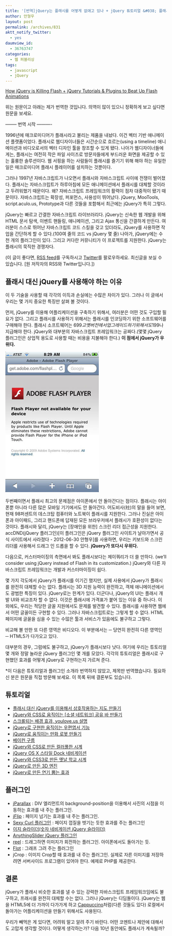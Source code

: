 ```yaml
---
title: '[번역]jQuery는 플래시를 어떻게 없애고 있나 + jQuery 튜토리얼 &#038; 플래시 애니메이션을 대체할 플러그인'
author: 안형우
layout: post
permalink: /archives/831
aktt_notify_twitter:
  - yes
daumview_id:
  - 36763747
categories:
  - 웹 퍼블리싱
tags:
  - javascript
  - jQuery
---
```

<a href="http://aext.net/2010/03/javascript-jquery-killing-flash-tutorial-jquery-plugin/" target="_blank">How jQuery is Killing Flash + jQuery Tutorials & Plugins to Beat Up Flash Animations</a>

위는 원문이고 아래는 제가 번역한 것입니다. 의역이 많이 있으니 정확하게 보고 싶다면 원문을 보세요.

&#8212;&#8212;&#8211; 번역 시작 &#8212;&#8212;&#8212;-

1996년에 매크로미디어가 플래시라고 불리는 제품을 내놨다. 이건 벡터 기반 애니메이션 플랫폼이었다. 플래시로 웹디자이너들은 시간순으로 흐르는(using a timeline) 애니메이션과 비디오로서의 벡터 디자인 툴을 창조할 수 있게 됐다. 나아가 웹디자이너들에게는, 플래시는 여전히 작은 파일 사이즈로 방문자들에게 부드러운 화면을 제공할 수 있는 훌륭한 솔루션이다. 웹 서핑을 하는 사람들이 플래시를 즐기기 위해 해야 하는 유일한 일은 매크로미디어 플래시 플레이어를 설치하는 것뿐이다.

그러나 1997년 자바스크립트가 나오면서 플래시와 자바스크립트 사이에 전쟁이 벌어졌다. 플래시는 자바스크립트가 하루아침에 모든 애니메이션에서 플래시를 대체할 것이라고 두려워했기 때문이다. 왜? 자바스크립트 프레임워크의 활력이 점차 대중적이 됐기 때문이다. 자바스크립트는 확장성, 퍼포먼스, 사용성이 뛰어났다. jQuery, MooTools, script.aculo.us, Prototype과 다른 것들을 포함해서 최근에는 jQuery가 특히 그렇다.

jQuery는 빠르고 간결한 자바스크립트 라이브러리다. jQuery는 신속한 웹 개발을 위해 HTML 문서 탐색, 이벤트 핸들링, 애니메이션, 그리고 Ajax 통신을 간결하게 만든다. 여러분이 스스로 뛰어난 자바스크립트 코드 스킬을 갖고 있더라도, jQuery를 사용하면 작업을 간단하게 할 수 있다.(100여 줄의 코드 vs jQuery 몇 줄) 나아가, jQuery에는 수천 개의 플러그인이 있다. 그리고 커다란 커뮤니티가 이 프로젝트를 지원한다. jQuery는 플래시의 묵직한 경쟁자다.

(이 글이 좋다면, <a href="http://feeds.feedburner.com/aextnet" target="_blank">RSS feed</a>를 구독하시고 <a href="http://twitter.com/aextnet" target="_blank">Twitter</a>를 팔로우하세요. 최신글을 보실 수 있습니다. [원 저작자의 RSS와 Twitter입니다.])

## 플래시 대신 jQuery를 사용해야 하는 이유

이 두 기술을 사용할 때 각각의 이득과 손실에는 수많은 차이가 있다. 그러나 이 글에서 우리는 몇 가지 중요한 특징만 살펴 볼 것이다.

먼저, jQuery를 이용해 어플리케이션을 구축하기 위해서, 여러분은 어떤 것도 구입할 필요가 없다. 그리고 플래시를 사용하기 위해서는 플래시를 인코딩하기 위한 소프트웨어를 구매해야 한다. 플래시 소프트웨어는 699$고 옛 버전에서 업그레이드하기 위해서도 199$나 지급해야 한다. jQuery와 대부분의 자바스크립트 프레임워크는 공짜다.(몇몇 jQuery 플러그인은 상업적 용도로 사용할 때는 비용을 지불해야 한다.) **이 점에서 jQuery가 우위다.**

<img class="aligncenter" src="/uploads/legacy/old-images/1/cfile25.uf.165E1C4C4D4EA95501480A.jpg" alt="" width="292" height="438" />

두번째이면서 플래시 최고의 문제점은 아이폰에서 안 돌아간다는 점이다. 플래시는 아이폰뿐 아니라 다른 많은 모바일 기기에서도 안 돌아간다. 어도비사(社)의 말을 들어 보면, 현재 98퍼센트의 데스크탑 컴퓨터와 노트북이 플래시를 지원한다. 그러나 진실은 아이폰과 아이패드, 그리고 핸드폰에 답재된 모든 브라우저에서 플래시가 호환성이 없다는 것이다. 플래시와 달리, jQuery는 [장애인을 위한] 스크린 리더 접근성을 지원한다. accDND(jQuery 플러그인)[이 플러그인은 jQuery 플러그인 사이트가 날아가면서 공식 사이트에서 사라졌다 - 2012-06-30 안형우]를 사용하면, 우리는 키보드와 스크린 리더를 사용해서 드래그 인 드롭을 할 수 있다. **jQuery가 또다시 우위다.**

다음으로, 커스터마이징의 측면에서 봐도 플래시보다는 제이쿼리가 더 쓸 만하다. (we’ll consider using jQuery instead of Flash in its customization.) jQuery와 다른 자바스크립트 프레임워크는 개발과 커스터마이징이 쉽다.

몇 가지 각도에서 jQuery가 플래시를 이기긴 했지만, 실제 사용에서 jQuery가 플래시를 완전히 대체할 수는 없다. 플래시는 3D 지원 능력이 완전하고, 객체 애니메이션에서도 광범한 특징이 있다. jQuery로는 한계가 있다. 더군다나, jQuery의 UI는 플래시 개발 UI와 비교조차 할 수 없다. 이것은 플래시에 가격표가 붙어 있는 이유 중 하나다. 이 외에도, 우리는 적당한 글꼴 지원에서도 문제를 발견할 수 있다. 플래시를 사용하면 웹에서 어떤 글꼴이든 구현할 수 있다. 그러나 자바스크립트로는 그렇게 할 수 없다. HTML 페이지에 글꼴을 심을 수 있는 수많은 툴과 서비스가 있음에도 불구하고 그렇다.

비교해 볼 만한 또 다른 영역은 비디오다. 이 부분에서는 ─ 당연히 완전히 다른 영역인 ─ HTML5가 다가오고 있다.

대부분의 경우, 그럼에도 불구하고, jQuery가 플래시보다 낫다. 여기에 우리는 튜토리얼 몇 개와 정말 놀라운 jQuery 플러그인 몇 개를 모았다. 각각의 튜토리얼은 플래시로 구현했던 효과를 어떻게 jQuery로 구현하는지 가르쳐 준다.

*이 다음은 튜토리얼과 플러그인 소개라 번역하지 않았고, 제목만 번역했습니다. 필요하신 분은 원문을 직접 방문해 보세요. 이 목록 뒤에 결론부도 있습니다.

## 튜토리얼

*   <a href="http://www.newmediacampaigns.com/page/jquery-vs-flash-for-interactive-map" target="_blank">플래시 대신 jQuery를 이용해서 상호작용하는 지도 만들기</a>
*   <a href="http://tutorialzine.com/2009/12/animated-share-buttons-jquery-css/" target="_blank">jQuery와 CSS로 움직이는 [소셜 네트워크] 공유 바 만들기</a>
*   <a href="http://youlove.us/blog/the-youloveus-scrolling-background-effect-explained" target="_blank">스크롤되는 배경 효과, youlove.us 설명</a>
*   <a href="http://buildinternet.com/2009/08/crafting-an-animated-postcard-with-jquery/" target="_blank">jQuery로 구현한 움직이는 우편엽서 기능</a>
*   <a href="http://css-tricks.com/jquery-robot/" target="_blank">jQuery로 움직이는 만화 로봇 만들기</a>
*   <a href="http://acko.net/blog/abusing-jquery-animate-for-fun-and-profit-and-bacon" target="_blank">베이컨 구름</a>
*   <a href="http://tutorialzine.com/2009/12/colorful-clock-jquery-css/" target="_blank">jQuery와 CSS로 만든 컬러풀한 시계</a>
*   <a href="http://net.tutsplus.com/tutorials/javascript-ajax/jquery-os-x-style-dock-and-stack-navigation/" target="_blank">jQuery OS X 스타일 Dock 네비게이션</a>
*   <a href="http://css-tricks.com/css3-clock/" target="_blank">jQuery와 CSS3로 만든 옛날 학교 시계</a>
*   <a href="http://www.devirtuoso.com/2009/09/making-a-3d-engine-in-jquery/" target="_blank">jQuery로 만든 3D 엔진</a>
*   <a href="http://www.gayadesign.com/diy/puffing-smoke-effect-in-jquery/" target="_blank">jQuery로 만든 연기 뿜는 효과</a>

## 플러그인

*   <a href="http://webdev.stephband.info/parallax.html" target="_blank">jParallax</a> : DIV 엘리먼트의 background-position을 이용해서 사진의 시점을 이동하는 효과를 내 주는 플러그인.
*   <a href="http://www.jquery.info/scripts/jFlip/demo.html" target="_blank">jFlip</a> : 페이지 넘기는 효과를 내 주는 플러그인.
*   <a href="http://elliottkember.com/sexy_curls.html" target="_blank">Sexy Curl 플러그인</a> : 페이지 껍질을 벗기는 듯한 효과를 주는 플러그인
*   <a href="http://cssglobe.com/post/5780/easy-slider-17-numeric-navigation-jquery-slider" target="_blank">이지 슬라이더(숫자 네비게이션 jQuery 슬라이더)</a>
*   <a href="http://css-tricks.com/anythingslider-jquery-plugin/" target="_blank">AnythingSlider jQuery 플러그인</a>
*   <a href="http://jquery.vostrel.cz/reel" target="_blank">reel</a> : 드래그하면 이미지가 회전하는 플러그인. 아이폰에서도 돌아가는 듯.
*   <a href="http://code.google.com/p/flot/" target="_blank">Flot</a> : 그래프 그려 주는 플러그인
*   <a target="_blank">jCrop</a> : 이미지 Crop할 때 효과를 내 주는 플러그인. 실제로 자른 이미지를 저장하려면 서버사이드 프로그램이 있어야 한다. 예제로 PHP를 제공한다.

## 결론

jQuery가 플래시 비슷한 효과를 낼 수 있는 강력한 자바스크립트 프레임워크임에도 불구하고, 프래시를 완전히 대체할 수는 없다. 그러나 jQuery는 디딤돌이다. jQuery는 웹을 HTML5에 더 가까이 다가가게 하고 <a href="http://cappuccino.org/" target="_blank">Cappuccino</a>처럼(다른 것들도 있다) 로컬에서 돌아가는 어플리케이션을 만들기 위해서도 사용된다.

우리가 빼먹은 게 있다면, 어려워 말고 알려 주기 바란다. 어떤 코멘트나 제안에 대해서도 고맙게 생각할 것이다. 어떻게 생각하는가? 다음 10년 동안에도 플래시가 계속될까?